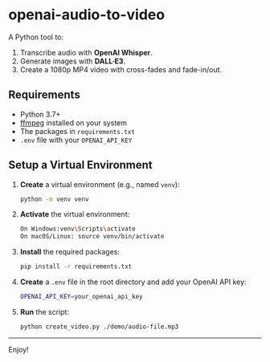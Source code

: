 # openai-audio-to-video

A Python tool to:
1. Transcribe audio with **OpenAI Whisper**.
2. Generate images with **DALL·E3**.
3. Create a 1080p MP4 video with cross-fades and fade-in/out.

## Requirements

- Python 3.7+
- [ffmpeg](https://ffmpeg.org/download.html) installed on your system
- The packages in `requirements.txt`
- `.env` file with your `OPENAI_API_KEY`

## Setup a Virtual Environment

1. **Create** a virtual environment (e.g., named `venv`):
   ```bash
   python -m venv venv
   ```
2. **Activate** the virtual environment:
   ```bash
   On Windows:venv\Scripts\activate
   On macOS/Linux: source venv/bin/activate
   ```
3. **Install** the required packages:
   ```bash
   pip install -r requirements.txt
   ```
4. **Create** a `.env` file in the root directory and add your OpenAI API key:
   ```bash
   OPENAI_API_KEY=your_openai_api_key
   ```
5. **Run** the script:
   ```bash
   python create_video.py ./demo/audio-file.mp3
   ```
   
--------------

Enjoy!
